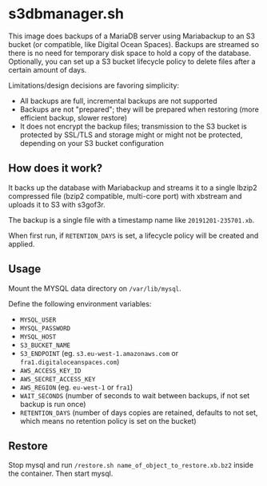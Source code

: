 # s3dbmanager.sh

This image does backups of a MariaDB server using Mariabackup to an S3 bucket (or compatible, like Digital Ocean Spaces). Backups are streamed so there is no need for temporary disk space to hold a copy of the database. Optionally, you can set up a S3 bucket lifecycle policy to delete files after a certain amount of days.

Limitations/design decisions are favoring simplicity:
 
 * All backups are full, incremental backups are not supported
 * Backups are not "prepared"; they will be prepared when restoring (more efficient backup, slower restore)
 * It does not encrypt the backup files; transmission to the S3 bucket is protected by SSL/TLS and storage might or might not be protected, depending on your S3 bucket configuration

## How does it work?
It backs up the database with Mariabackup and streams it to a single lbzip2 compressed file (bzip2 compatible, multi-core port) with xbstream and uploads it to S3 with s3gof3r.

The backup is a single file with a timestamp name like `20191201-235701.xb`.

When first run, if `RETENTION_DAYS` is set, a lifecycle policy will be created and applied.

## Usage

Mount the MYSQL data directory on `/var/lib/mysql`.

Define the following environment variables:

 * `MYSQL_USER`
 * `MYSQL_PASSWORD`
 * `MYSQL_HOST`
 * `S3_BUCKET_NAME`
 * `S3_ENDPOINT` (eg. `s3.eu-west-1.amazonaws.com` or `fra1.digitaloceanspaces.com`)
 * `AWS_ACCESS_KEY_ID`
 * `AWS_SECRET_ACCESS_KEY`
 * `AWS_REGION` (eg. `eu-west-1` or `fra1`)
 * `WAIT_SECONDS` (number of seconds to wait between backups, if not set backup is run once)
 * `RETENTION_DAYS` (number of days copies are retained, defaults to not set, which means no retention policy is set on the bucket)

## Restore

Stop mysql and run `/restore.sh name_of_object_to_restore.xb.bz2` inside the container. Then start mysql.
